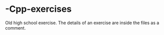 # -Cpp-exercises

Old high school exercise. 
The details of an exercise are inside the files as a comment.
